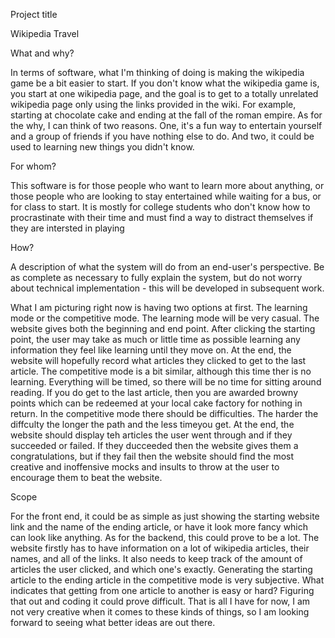 Project title

Wikipedia Travel

What and why?

In terms of software, what I'm thinking of doing is making the wikipedia game be a bit easier to start. If you don't know what the wikipedia game is, you start at one wikipedia page, and the goal is to get to a totally unrelated wikipedia page only using the links provided in the wiki. For example, starting at chocolate cake and ending at the fall of the roman empire. As for the why, I can think of two reasons. One, it's a fun way to entertain yourself and a group of friends if you have nothing else to do. And two, it could be used to learning new things you didn't know.

For whom?

This software is for those people who want to learn more about anything, or those people who are looking to stay entertained while waiting for a bus, or for class to start. It is mostly for college students who don't know how to procrastinate with their time and must find a way to distract themselves if they are intersted in playing

How?

A description of what the system will do from an end-user's perspective. Be as complete as necessary to fully explain the system, but do not worry about technical implementation - this will be developed in subsequent work.

What I am picturing right now is having two options at first. The learning mode or the competitive mode. The learning mode will be very casual. The website gives both the beginning and end point. After clicking the starting point, the user may take as much or little time as possible learning any information they feel like learning until they move on. At the end, the website will hopefully record what articles they clicked to get to the last article. The competitive mode is a bit similar, although this time ther is no learning. Everything will be timed, so there will be no time for sitting around reading. If you do get to the last article, then you are awarded browny points which can be redeemed at your local cake factory for nothing in return. In the competitive mode there should be difficulties. The harder the diffculty the longer the path and the less timeyou get. At the end, the website should display teh articles the user went through and if they succeeded or failed. If they ducceeded then the website gives them a congratulations, but if they fail then the website should find the most creative and inoffensive mocks and insults to throw at the user to encourage them to beat the website. 

Scope

For the front end, it could be as simple as just showing the starting website link and the name of the ending article, or have it look more fancy which can look like anything. As for the backend, this could prove to be a lot. The website firstly has to have information on a lot of wikipedia articles, their names, and all of the links. It also needs to keep track of the amount of articles the user clicked, and which one's exactly. Generating the starting article to the ending article in the competitive mode is very subjective. What indicates that getting from one article to another is easy or hard? Figuring that out and coding it could prove difficult. That is all I have for now, I am not very creative when it comes to these kinds of things, so I am looking forward to seeing what better ideas are out there.
